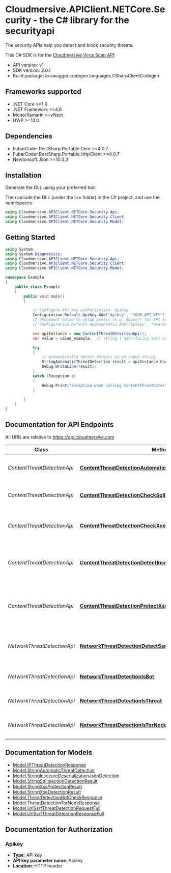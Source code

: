 # Cloudmersive.APIClient.NETCore.Security - the C# library for the securityapi

The security APIs help you detect and block security threats.

This C# SDK is for the [Cloudmersive Virus Scan API](https://www.cloudmersive.com/virus-api):

- API version: v1
- SDK version: 2.0.1
- Build package: io.swagger.codegen.languages.CSharpClientCodegen

<a name="frameworks-supported"></a>
## Frameworks supported
- .NET Core >=1.0
- .NET Framework >=4.6
- Mono/Xamarin >=vNext
- UWP >=10.0

<a name="dependencies"></a>
## Dependencies
- FubarCoder.RestSharp.Portable.Core >=4.0.7
- FubarCoder.RestSharp.Portable.HttpClient >=4.0.7
- Newtonsoft.Json >=10.0.3

<a name="installation"></a>
## Installation
Generate the DLL using your preferred tool

Then include the DLL (under the `bin` folder) in the C# project, and use the namespaces:
```csharp
using Cloudmersive.APIClient.NETCore.Security.Api;
using Cloudmersive.APIClient.NETCore.Security.Client;
using Cloudmersive.APIClient.NETCore.Security.Model;
```
<a name="getting-started"></a>
## Getting Started

```csharp
using System;
using System.Diagnostics;
using Cloudmersive.APIClient.NETCore.Security.Api;
using Cloudmersive.APIClient.NETCore.Security.Client;
using Cloudmersive.APIClient.NETCore.Security.Model;

namespace Example
{
    public class Example
    {
        public void main()
        {

            // Configure API key authorization: Apikey
            Configuration.Default.ApiKey.Add("Apikey", "YOUR_API_KEY");
            // Uncomment below to setup prefix (e.g. Bearer) for API key, if needed
            // Configuration.Default.ApiKeyPrefix.Add("Apikey", "Bearer");

            var apiInstance = new ContentThreatDetectionApi();
            var value = value_example;  // string | User-facing text input.

            try
            {
                // Automatically detect threats in an input string
                StringAutomaticThreatDetection result = apiInstance.ContentThreatDetectionAutomaticThreatDetectionString(value);
                Debug.WriteLine(result);
            }
            catch (Exception e)
            {
                Debug.Print("Exception when calling ContentThreatDetectionApi.ContentThreatDetectionAutomaticThreatDetectionString: " + e.Message );
            }

        }
    }
}
```

<a name="documentation-for-api-endpoints"></a>
## Documentation for API Endpoints

All URIs are relative to *https://api.cloudmersive.com*

Class | Method | HTTP request | Description
------------ | ------------- | ------------- | -------------
*ContentThreatDetectionApi* | [**ContentThreatDetectionAutomaticThreatDetectionString**](docs/ContentThreatDetectionApi.md#contentthreatdetectionautomaticthreatdetectionstring) | **POST** /security/threat-detection/content/automatic/detect/string | Automatically detect threats in an input string
*ContentThreatDetectionApi* | [**ContentThreatDetectionCheckSqlInjectionString**](docs/ContentThreatDetectionApi.md#contentthreatdetectionchecksqlinjectionstring) | **POST** /security/threat-detection/content/sql-injection/detect/string | Check text input for SQL Injection (SQLI) attacks
*ContentThreatDetectionApi* | [**ContentThreatDetectionCheckXxe**](docs/ContentThreatDetectionApi.md#contentthreatdetectioncheckxxe) | **POST** /security/threat-detection/content/xxe/detect/xml/string | Protect text input from XML External Entity (XXE) attacks
*ContentThreatDetectionApi* | [**ContentThreatDetectionDetectInsecureDeserializationJsonString**](docs/ContentThreatDetectionApi.md#contentthreatdetectiondetectinsecuredeserializationjsonstring) | **POST** /security/threat-detection/content/insecure-deserialization/json/detect/string | Detect Insecure Deserialization JSON (JID) attacks in a string
*ContentThreatDetectionApi* | [**ContentThreatDetectionProtectXss**](docs/ContentThreatDetectionApi.md#contentthreatdetectionprotectxss) | **POST** /security/threat-detection/content/xss/detect/string | Protect text input from Cross-Site-Scripting (XSS) attacks through normalization
*NetworkThreatDetectionApi* | [**NetworkThreatDetectionDetectSsrfUrl**](docs/NetworkThreatDetectionApi.md#networkthreatdetectiondetectssrfurl) | **POST** /security/threat-detection/network/url/ssrf/detect | Check a URL for Server-side Request Forgery (SSRF) threats
*NetworkThreatDetectionApi* | [**NetworkThreatDetectionIsBot**](docs/NetworkThreatDetectionApi.md#networkthreatdetectionisbot) | **POST** /security/threat-detection/network/ip/is-bot | Check if IP address is a Bot client threat
*NetworkThreatDetectionApi* | [**NetworkThreatDetectionIsThreat**](docs/NetworkThreatDetectionApi.md#networkthreatdetectionisthreat) | **POST** /security/threat-detection/network/ip/is-threat | Check if IP address is a known threat
*NetworkThreatDetectionApi* | [**NetworkThreatDetectionIsTorNode**](docs/NetworkThreatDetectionApi.md#networkthreatdetectionistornode) | **POST** /security/threat-detection/network/ip/is-tor-node | Check if IP address is a Tor node server


<a name="documentation-for-models"></a>
## Documentation for Models

 - [Model.IPThreatDetectionResponse](docs/IPThreatDetectionResponse.md)
 - [Model.StringAutomaticThreatDetection](docs/StringAutomaticThreatDetection.md)
 - [Model.StringInsecureDeserializationJsonDetection](docs/StringInsecureDeserializationJsonDetection.md)
 - [Model.StringSqlInjectionDetectionResult](docs/StringSqlInjectionDetectionResult.md)
 - [Model.StringXssProtectionResult](docs/StringXssProtectionResult.md)
 - [Model.StringXxeDetectionResult](docs/StringXxeDetectionResult.md)
 - [Model.ThreatDetectionBotCheckResponse](docs/ThreatDetectionBotCheckResponse.md)
 - [Model.ThreatDetectionTorNodeResponse](docs/ThreatDetectionTorNodeResponse.md)
 - [Model.UrlSsrfThreatDetectionRequestFull](docs/UrlSsrfThreatDetectionRequestFull.md)
 - [Model.UrlSsrfThreatDetectionResponseFull](docs/UrlSsrfThreatDetectionResponseFull.md)


<a name="documentation-for-authorization"></a>
## Documentation for Authorization

<a name="Apikey"></a>
### Apikey

- **Type**: API key
- **API key parameter name**: Apikey
- **Location**: HTTP header

